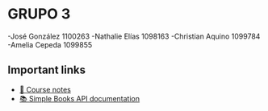  # GRUPO 3

-José González 1100263
-Nathalie Elías 1098163
-Christian Aquino 1099784
-Amelia Cepeda 1099855

## Important links

* [📝 Course notes](./course-notes.md)
* [📚 Simple Books API documentation](./simple-books-api.md)

